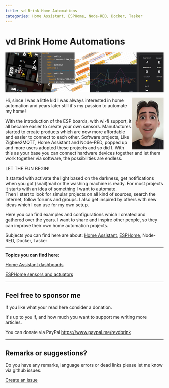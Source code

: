 ```yaml
---
title: vd Brink Home Automations
categories: Home Assistant, ESPHome, Node-RED, Docker, Tasker
---
```

# vd Brink Home Automations

![Banner](images/banner.jpg)

<img style="float: right;" src="images/avatar.jpg" alt="me" width="100px">

Hi, since I was a little kid I was always interested in home automation and years later still it's my passion to automate my home!

With the introduction of the ESP boards, with wi-fi support, it all became easier to create your own sensors.
Manufactures started to create products which are now more affordable and easier to connect to each other. 
Software projects, Like Zigbee2MQTT, Home Assistant and Node-RED, popped up and more users adopted these projects and so did I.
With this as your base you can connect hardware devices together and let them work together via software, the possibilities are endless.

LET THE FUN BEGIN!

It started with activate the light based on the darkness, get notifications when you got (snail)mail or the washing machine is ready.
For most projects it starts with an idea of something I want to automate.\
Then I start to look for simular projects on all kind of sources, search the internet, follow forums and groups. 
I also get inspired by others with new ideas which I can use for my own setup.

Here you can find examples and configurations which I created and gathered over the years.
I want to share and inspire other people, so they can improve their own home automation projects.

Subjects you can find here are about: [Home Assistant](homeassistant), [ESPHome](esphome/index), Node-RED, Docker, Tasker

----
**Topics you can find here:**

[Home Assistant dashboards](homeassistant/index)

[ESPHome sensors and actuators](esphome/index)


---
## Feel free to sponsor me

If you like what your read here consider a donation.

It's up to you if, and how much you want to support me writing more articles.

You can donate via PayPal
https://www.paypal.me/revdbrink


---
## Remarks or suggestions?
Do you have any remarks, language errors or dead links please let me know via github issues.

[Create an issue](https://github.com/vdbrink/vdbrink.github.io/issues)
